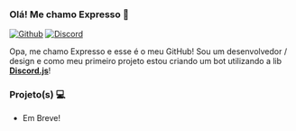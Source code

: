 ### Olá! Me chamo Expresso 👋
[![Github](https://img.shields.io/badge/-Github-000?style=flat&logo=Github&logoColor=white)](https://github.com/ExpressDeveloper) [![Discord](https://img.shields.io/badge/-Discord-7289da?style=flat&logo=Discord&logoColor=white)](hhttps://discord.gg/Expresso#9170)

Opa, me chamo Expresso e esse é o meu GitHub! Sou um desenvolvedor / design e como meu primeiro projeto estou criando um bot utilizando a lib **[Discord.js](https://www.npmjs.com/package/discord.js?source=post_page-----7b5fe27cb6fa----------------------)**!

### Projeto(s) 💻
- Em Breve!
